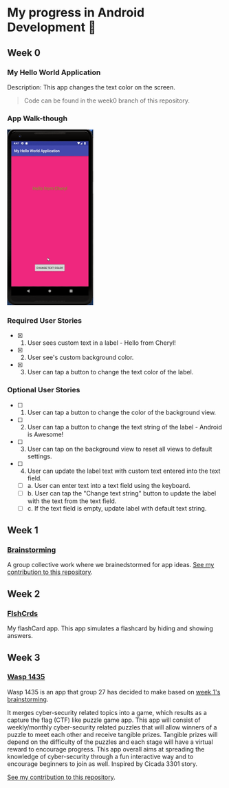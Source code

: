 # My progress in Android Development 📱

## Week 0

### My Hello World Application
Description: This app changes the text color on the screen. 
> Code can be found in the week0 branch of this repository.

### App Walk-though
<img src="/gifs/week0_required.gif" width=200><br/>

### Required User Stories
- [x] 1. User sees custom text in a label - Hello from Cheryl!
- [x] 2. User see's custom background color.
- [x] 3. User can tap a button to change the text color of the label.

### Optional User Stories
- [ ] 1. User can tap a button to change the color of the background view.  
- [ ] 2. User can tap a button to change the text string of the label - Android is Awesome!  
- [ ] 3. User can tap on the background view to reset all views to default settings.  
- [ ] 4. User can update the label text with custom text entered into the text field.  
   - [ ] a. User can enter text into a text field using the keyboard.  
   - [ ] b. User can tap the "Change text string" button to update the label with the text from the text field.  
   - [ ] c. If the text field is empty, update label with default text string.  

## Week 1

### [Brainstorming](https://github.com/Group-27/Brainstorming)
A group collective work where we brainedstormed for app ideas. [See my contribution to this repository](https://github.com/Group-27/Brainstorming/pull/2).

## Week 2

### [FlshCrds](https://github.com/cherylfong/FlshCrds)
My flashCard app. This app simulates a flashcard by hiding and showing answers.

## Week 3

### [Wasp 1435](https://github.com/Group-27/Wasp-1435)
Wasp 1435 is an app that group 27 has decided to make based on [week 1's brainstorming](https://github.com/Group-27/Brainstorming).   

It merges cyber-security related topics into a game, which results as a capture the flag (CTF) like puzzle game app. This app will consist of weekly/monthly cyber-security related puzzles that will allow winners of a puzzle to meet each other and receive tangible prizes. Tangible prizes will depend on the difficulty of the puzzles and each stage will have a virtual reward to encourage progress. This app overall aims at spreading the knowledge of cyber-security through a fun interactive way and to encourage beginners to join as well. Inspired by Cicada 3301 story.

[See my contribution to this repository](https://github.com/Group-27/Wasp-1435/pull/1).
